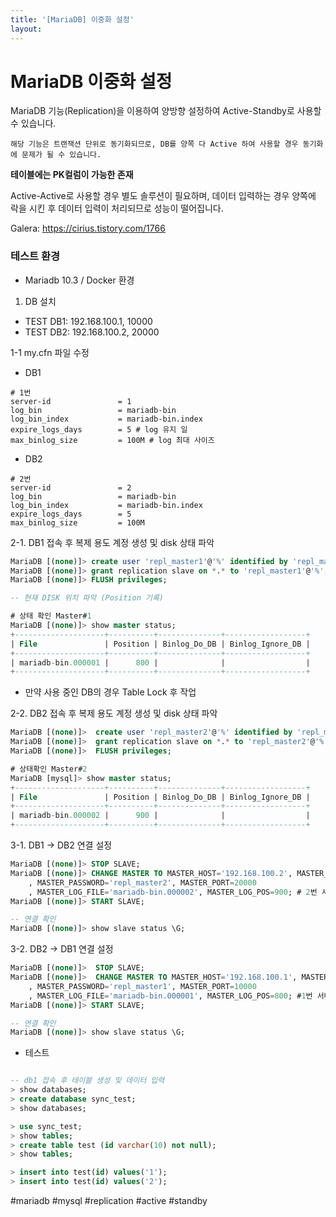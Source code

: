 ```yaml
---
title: '[MariaDB] 이중화 설정'
layout: 
---
```


# MariaDB 이중화 설정

MariaDB 기능(Replication)을 이용하여 양방향 설정하여 Active-Standby로 사용할 수 있습니다.

`해당 기능은 트랜잭션 단위로 동기화되므로, DB를 양쪽 다 Active 하여 사용할 경우 동기화에 문제가 될 수 있습니다.`

**테이블에는 PK컬럼이 가능한 존재**

Active-Active로 사용할 경우 별도 솔루션이 필요하며, 
데이터 입력하는 경우 양쪽에 락을 시킨 후 데이터 입력이 처리되므로 성능이 떨어집니다.

Galera: https://cirius.tistory.com/1766


### 테스트 환경

* Mariadb 10.3 / Docker 환경

1. DB 설치

 - TEST DB1: 192.168.100.1, 10000
 - TEST DB2: 192.168.100.2, 20000

1-1 my.cfn 파일 수정

* DB1


```cfn
# 1번 
server-id               = 1
log_bin                 = mariadb-bin
log_bin_index           = mariadb-bin.index
expire_logs_days        = 5 # log 유지 일
max_binlog_size         = 100M # log 최대 사이즈
```

* DB2


```cfn
# 2번
server-id               = 2
log_bin                 = mariadb-bin
log_bin_index           = mariadb-bin.index
expire_logs_days        = 5 
max_binlog_size         = 100M 
```

2-1. DB1 접속 후 복제 용도 계정 생성 및 disk 상태 파악

```sql
MariaDB [(none)]> create user 'repl_master1'@'%' identified by 'repl_master1';
MariaDB [(none)]> grant replication slave on *.* to 'repl_master1'@'%';
MariaDB [(none)]> FLUSH privileges;

-- 현재 DISK 위치 파악 (Position 기록)

# 상태 확인 Master#1
MariaDB [(none)]> show master status;
+--------------------+----------+--------------+------------------+
| File               | Position | Binlog_Do_DB | Binlog_Ignore_DB |
+--------------------+----------+--------------+------------------+
| mariadb-bin.000001 |      800 |              |                  |
+--------------------+----------+--------------+------------------+
```

* 만약 사용 중인 DB의 경우 Table Lock 후 작업


2-2. DB2 접속 후 복제 용도 계정 생성 및 disk 상태 파악

``` sql
MariaDB [(none)]>  create user 'repl_master2'@'%' identified by 'repl_master2';
MariaDB [(none)]>  grant replication slave on *.* to 'repl_master2'@'%';
MariaDB [(none)]>  FLUSH privileges;

# 상태확인 Master#2
MariaDB [mysql]> show master status;
+--------------------+----------+--------------+------------------+
| File               | Position | Binlog_Do_DB | Binlog_Ignore_DB |
+--------------------+----------+--------------+------------------+
| mariadb-bin.000002 |      900 |              |                  |
+--------------------+----------+--------------+------------------+
```


3-1. DB1 -> DB2 연결 설정

``` sql
MariaDB [(none)]> STOP SLAVE;
MariaDB [(none)]> CHANGE MASTER TO MASTER_HOST='192.168.100.2', MASTER_USER='repl_master2'
    , MASTER_PASSWORD='repl_master2', MASTER_PORT=20000
    , MASTER_LOG_FILE='mariadb-bin.000002', MASTER_LOG_POS=900; # 2번 서버 정보
MariaDB [(none)]> START SLAVE;

-- 연결 확인
MariaDB [(none)]> show slave status \G;
```

3-2. DB2 -> DB1 연결 설정

``` sql
MariaDB [(none)]>  STOP SLAVE;
MariaDB [(none)]>  CHANGE MASTER TO MASTER_HOST='192.168.100.1', MASTER_USER='repl_master1'
    , MASTER_PASSWORD='repl_master1', MASTER_PORT=10000
    , MASTER_LOG_FILE='mariadb-bin.000001', MASTER_LOG_POS=800; #1번 서버 정보임
MariaDB [(none)]> START SLAVE;

-- 연결 확인
MariaDB [(none)]> show slave status \G;
```

* 테스트

```sql

-- db1 접속 후 테이블 생성 및 데이터 입력
> show databases;
> create database sync_test;
> show databases;

> use sync_test;
> show tables;
> create table test (id varchar(10) not null);
> show tables;

> insert into test(id) values('1');
> insert into test(id) values('2');

```


#mariadb #mysql #replication #active #standby